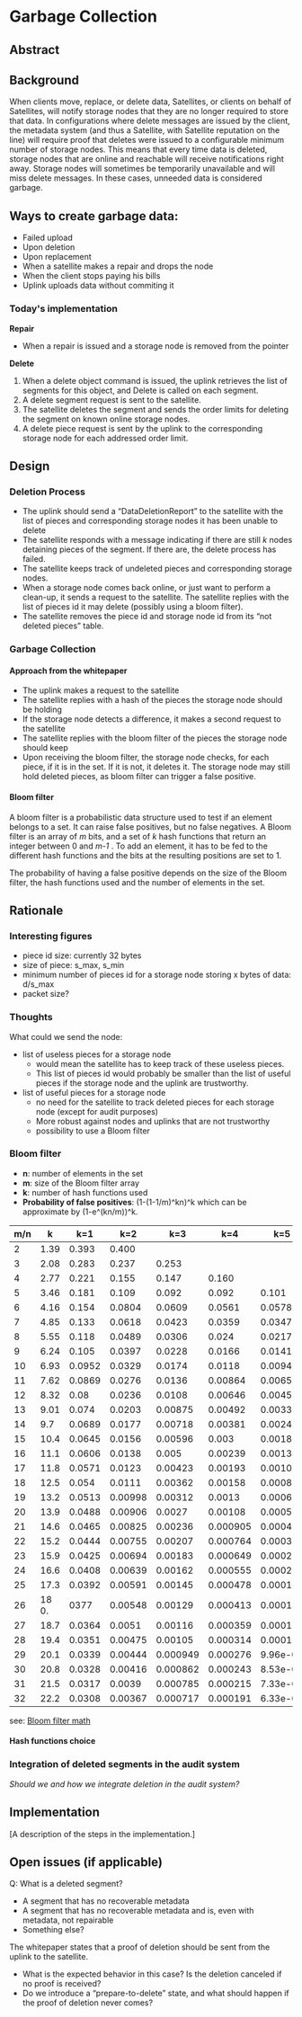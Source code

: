 
# Garbage Collection

## Abstract
 
## Background
When clients move, replace, or delete data, Satellites, or clients on behalf of Satellites, will notify storage nodes that they are no longer required to store that data. 
 In configurations where delete messages are issued by the client, the metadata system (and thus a Satellite, with Satellite reputation on the line) will require proof that deletes were issued to a configurable minimum number of storage nodes. 
 This means that every time data is deleted, storage nodes that are online and reachable will receive notifications right away.
Storage nodes will sometimes be temporarily unavailable and will miss delete messages. 
In these cases, unneeded data is considered garbage.

## Ways to create garbage data:
- Failed upload
- Upon deletion
- Upon replacement
- When a satellite makes a repair and drops the node
- When the client stops paying his bills
- Uplink uploads data without commiting it


### Today's implementation
**Repair**
- When a repair is issued and a storage node is removed from the pointer

**Delete**
1. When a delete object command is issued, the uplink retrieves the list of segments for this object, and Delete is called on each segment. 		
2. A delete segment request is sent to the satellite. 		
3. The satellite deletes the segment and sends the order limits for deleting the segment on known online storage nodes.
4. A delete piece request is sent by the uplink to the corresponding storage node for each addressed order limit.


## Design
### Deletion Process
- The uplink should send a “DataDeletionReport” to the satellite with the list of pieces and corresponding storage nodes it has been unable to delete
- The satellite responds with a message indicating if there are still *k* nodes detaining pieces of the segment. If there are, the delete process has failed.
- The satellite keeps track of undeleted pieces and corresponding storage nodes. 		
- When a storage node comes back online, or just want to perform a clean-up, it sends a request to the satellite. The satellite replies with the list of pieces id it may delete (possibly using a bloom filter).
- The satellite removes the piece id and storage node id from its “not deleted pieces” table. 	 

### Garbage Collection
#### Approach from the whitepaper
- The uplink makes a request to the satellite 
- The satellite replies with a hash of the pieces the storage node should be holding
- If the storage node detects a difference, it makes a second request to the satellite
- The satellite replies with the bloom filter of the pieces the storage node should keep
- Upon receiving the bloom filter, the storage node checks, for each piece, if it is in the set. If it is not, it deletes it. The storage node may still hold deleted pieces, as bloom filter can trigger a false positive.

#### Bloom filter
A bloom filter is a probabilistic data structure used to test if an element belongs to a set. It can raise false positives, but no false negatives. 
A Bloom filter is an array of *m* bits, and a set of *k* hash functions that return an integer between 0 and *m-1* . To add an element, it has to be fed to the different hash functions and the bits at the resulting positions are set to 1. 

The probability of having a false positive depends on the size of the Bloom filter, the hash functions used and the number of elements in the set. 

## Rationale

### Interesting figures
- piece id size: currently 32 bytes
- size of piece: s_max, s_min
- minimum number of pieces id for a storage node storing x bytes of data: d/s_max
- packet size?

### Thoughts
What could we send the node:
- list of useless pieces for a storage node
    - would mean the satellite has to keep track of these useless pieces. 
    - This list of pieces id would probably be smaller than the list of useful pieces if the storage node and the uplink are trustworthy.
- list of useful pieces for a storage node
    - no need for the satellite to track deleted pieces for each storage node (except for audit purposes) 
    - More robust against nodes and uplinks that are not trustworthy
    - possibility to use a Bloom filter

### Bloom filter
- **n**: number of elements in the set
- **m**: size of the Bloom filter array
- **k**: number of hash functions used
- **Probability of false positives**: (1-(1-1/m)^kn)^k which can be approximate by (1-e^(kn/m))^k.

| m/n|k|k=1	|k=2	|k=3	|k=4	|k=5	|k=6	|k=7	|k=8
|---|---|---|---|---|---|---|---|---|---|
|2	|1.39	|0.393	|0.400	|	 	 |	 |	| |	| 
|3	|2.08	|0.283	|0.237	|0.253	 |	 |	| |	| 	 
|4	|2.77	|0.221	|0.155	|0.147	|0.160|	| |	|| 	 	 
|5	|3.46	|0.181	|0.109	|0.092	|0.092	|0.101|	||| 	 	 
|6	|4.16	|0.154	|0.0804	|0.0609	|0.0561	|0.0578	|0.0638	||| 	 
|7	|4.85	|0.133	|0.0618	|0.0423	|0.0359	|0.0347	|0.0364|||	 	 
|8	|5.55	|0.118	|0.0489	|0.0306	|0.024	|0.0217	|0.0216	|0.0229||	 
|9	|6.24	|0.105	|0.0397	|0.0228	|0.0166	|0.0141|	0.0133|	0.0135|	0.0145|
|10	|6.93	|0.0952	|0.0329	|0.0174	|0.0118	|0.00943|	0.00844|	0.00819	|0.00846|
|11	|7.62	|0.0869	|0.0276	|0.0136	|0.00864|	0.0065|	0.00552|	0.00513	|0.00509|
|12	|8.32	|0.08	|0.0236	|0.0108	|0.00646|	0.00459|	0.00371|	0.00329	|0.00314|
|13	|9.01	|0.074	|0.0203	|0.00875	|0.00492|	0.00332	|0.00255|	0.00217|	0.00199|
|14	|9.7	|0.0689	|0.0177	|0.00718	|0.00381|	0.00244	|0.00179|	0.00146|	0.00129|
|15	|10.4	|0.0645	|0.0156	|0.00596	|0.003	|0.00183	|0.00128|	0.001|	0.000852|
|16	|11.1	|0.0606	|0.0138	|0.005	|0.00239	|0.00139	|0.000935|	0.000702|	0.000574|
|17	|11.8	|0.0571	|0.0123	|0.00423	|0.00193	|0.00107|	0.000692|	0.000499|	0.000394|
|18	|12.5	|0.054	|0.0111	|0.00362	|0.00158	|0.000839|	0.000519|	0.00036|	0.000275|
|19	|13.2	|0.0513	|0.00998|	0.00312	|0.0013	|0.000663|	0.000394|	0.000264|	0.000194|
|20	|13.9	|0.0488	|0.00906|	0.0027	|0.00108|	0.00053|	0.000303|	0.000196|	0.00014|
|21	|14.6	|0.0465	|0.00825|	0.00236	|0.000905|	0.000427|	0.000236|	0.000147|	0.000101|
|22	|15.2	|0.0444	|0.00755|	0.00207	|0.000764|	0.000347|	0.000185|	0.000112|	7.46e-05|
|23	|15.9	|0.0425	|0.00694|	0.00183	|0.000649|	0.000285|	0.000147|	8.56e-05|	5.55e-05|
|24	|16.6	|0.0408	|0.00639|	0.00162	|0.000555|	0.000235|	0.000117|	6.63e-05|	4.17e-05|
|25	|17.3	|0.0392	|0.00591|	0.00145	|0.000478|	0.000196|	9.44e-05|	5.18e-05|	3.16e-05|
|26	|18	0.|0377	|0.00548	|0.00129	|0.000413|	0.000164|	7.66e-05|	4.08e-05|	2.42e-05|
|27	|18.7	|0.0364	|0.0051	|0.00116	|0.000359|	0.000138|	6.26e-05|	3.24e-05|	1.87e-05|
|28	|19.4	|0.0351	|0.00475|	0.00105	|0.000314|	0.000117|	5.15e-05|	2.59e-05|	1.46e-05|
|29	|20.1	|0.0339	|0.00444|	0.000949	|0.000276|	9.96e-05|	4.26e-05|	2.09e-05|	1.14e-05|
|30	|20.8	|0.0328	|0.00416|	0.000862	|0.000243|	8.53e-05|	3.55e-05|	1.69e-05|	9.01e-06|
|31	|21.5	|0.0317	|0.0039	|0.000785	|0.000215|	7.33e-05|	2.97e-05|	1.38e-05|	7.16e-06|
|32	|22.2	|0.0308	|0.00367|	0.000717	|0.000191|	6.33e-05|	2.5e-05|	1.13e-05|	5.73e-06|

see: [Bloom filter math](http://pages.cs.wisc.edu/~cao/papers/summary-cache/node8.html)
#### Hash functions choice

### Integration of deleted segments in the audit system
*Should we and how we integrate deletion in the audit system?*

## Implementation
[A description of the steps in the implementation.]

## Open issues (if applicable)
Q: What is a deleted segment?
- A segment that has no recoverable metadata
- A segment that has no recoverable metadata and is, even with metadata, not repairable
- Something else?

The whitepaper states that a proof of deletion should be sent from the uplink to the satellite. 
- What is the expected behavior in this case? Is the deletion canceled if no proof is received? 
- Do we introduce a “prepare-to-delete” state, and what should happen if the proof of deletion never comes?

